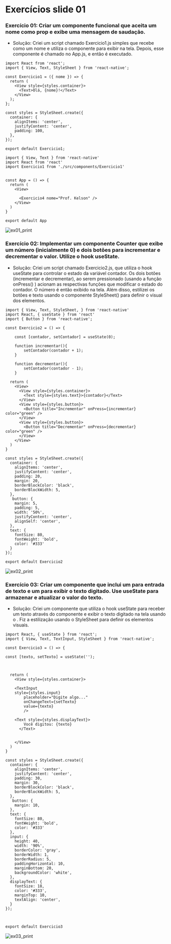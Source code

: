 # Exercícios slide 01

### Exercício 01: Criar um componente funcional que aceita um nome como prop e exibe uma mensagem de saudação.

- Solução: Criei um script chamado Exercicio1.js simples que recebe como <props> um nome e utiliza o componente <Text> para exibir na tela. Depois, esse componente é chamado no App.js, e então é executado.

```
import React from 'react';
import { View, Text, StyleSheet } from 'react-native';

const Exercicio1 = ({ nome }) => {
  return (
    <View style={styles.container}>
      <Text>Olá, {nome}!</Text>
    </View>
  );
};

const styles = StyleSheet.create({
  container: {
    alignItems: 'center',
    justifyContent: 'center',
    padding: 100,
  },
});

export default Exercicio1;
```
```
import { View, Text } from 'react-native'
import React from 'react'
import Exercicio1 from './src/components/Exercicio1'


const App = () => {
  return (
    <View>
      
      <Exercicio4 nome="Prof. Kelson" />
    </View>
  )
}

export default App
``` 
![ex01_print](https://github.com/user-attachments/assets/ec08fa21-aa69-4ec2-95dd-6fe3b97e4a94)


### Exercício 02: Implementar um componente Counter que exibe um número (inicialmente 0) e dois botões para incrementar e decrementar o valor. Utilize o hook useState.

- Solução: Criei um script chamado Exercicio2.js,  que utiliza o hook useState para controlar o estado da variável contador. Os dois botões (incrementar e decrementar), ao serem pressionado (usando a função onPress() ) acionam as respectivas funções que modificar o estado do contador. O número é então exibido na tela. Além disso, estilizei os botões e texto usando o componente StyleSheet() para definir o visual dos elementos.

```
import { View, Text, StyleSheet, } from 'react-native'
import React, { useState } from 'react'
import { Button } from 'react-native';

const Exercicio2 = () => {

    const [contador, setContador] = useState(0);

    function incrementar(){
        setContador(contador + 1);
    }

    function decrementar(){
        setContador(contador - 1);
    }

  return (
    <View>
      <View style={styles.container}>
        <Text style={styles.text}>{contador}</Text>
      </View>
      <View style={styles.button}>
        <Button title="Incrementar" onPress={incrementar} color="green" />
      </View>
      <View style={styles.button}>
        <Button title="Decrementar" onPress={decrementar} color="green" />
      </View>
    </View>
  )
}

const styles = StyleSheet.create({
  container: {
    alignItems: 'center',
    justifyContent: 'center',
    padding: 20,
    margin: 20,
    borderBlockColor: 'black',
    borderBlockWidth: 5,
  },
   button: {
    margin: 5,
    padding: 5,
    width: '50%',
    justifyContent: 'center',
    alignSelf: 'center',
  },
  text: {
    fontSize: 80,
    fontWeight: 'bold',
    color: '#333'
  }
});

export default Exercicio2
```
![ex02_print](https://github.com/user-attachments/assets/4eaea7ce-6ea0-4beb-9cb6-04297dd8eb5b)


### Exercício 03: Criar um componente que inclui um <TextInput> para entrada de texto e um <Text> para exibir o texto digitado. Use useState para armazenar e atualizar o valor do texto.

- Solução: Criei um componente que utiliza o hook useState para receber um texto através do componente <TextInput> e exibir o texto digitado na tela usando o <Text>. Fiz a estilização usando o StyleSheet para definir os elementos visuais.

```
import React, { useState } from 'react';
import { View, Text, TextInput, StyleSheet } from 'react-native';

const Exercicio3 = () => {

const [texto, setTexto] = useState('');



  return (
    <View style={styles.container}>

    <TextInput 
    style={styles.input}
        placeholder="Digite algo..."
        onChangeText={setTexto}
        value={texto}
        />

    <Text style={styles.displayText}>
        Você digitou: {texto}
      </Text>

      
    </View>
  )
}

const styles = StyleSheet.create({
  container: {
    alignItems: 'center',
    justifyContent: 'center',
    padding: 30,
    margin: 30,
    borderBlockColor: 'black',
    borderBlockWidth: 5,
  },
   button: {
    margin: 10,
  },
  text: {
    fontSize: 80,
    fontWeight: 'bold',
    color: '#333'
  },
  input: {
    height: 40,
    width: '90%',
    borderColor: 'gray',
    borderWidth: 1,
    borderRadius: 5,
    paddingHorizontal: 10,
    marginBottom: 20,
    backgroundColor: 'white',
  },
  displayText: {
    fontSize: 18,
    color: '#333',
    marginTop: 10,
    textAlign: 'center',
  }
});



export default Exercicio3
```
![ex03_print](https://github.com/user-attachments/assets/db1a3157-ce9f-4532-94cd-ac889c8a9f1a)

